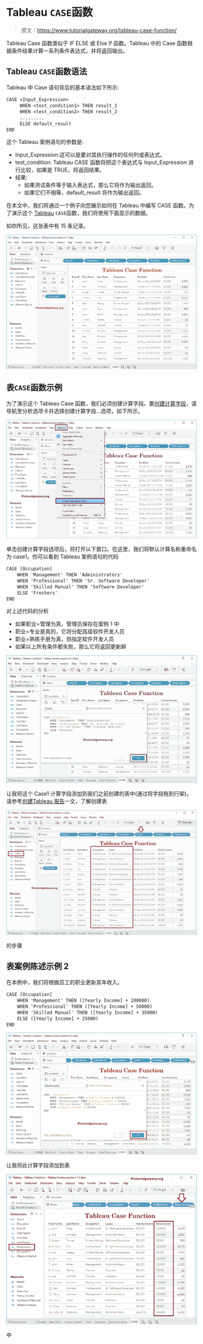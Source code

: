 # Tableau `CASE`函数

> 原文：<https://www.tutorialgateway.org/tableau-case-function/>

Tableau Case 函数类似于 IF ELSE 或 Else If 函数。Tableau 中的 Case 函数根据条件结果计算一系列条件表达式，并将返回输出。

## Tableau `CASE`函数语法

Tableau 中 Case 语句背后的基本语法如下所示:

```
CASE <Input_Expression>
     WHEN <test_condition1> THEN result_1
     WHEN <test_condition2> THEN result_2
     .........
     ELSE default_result
END
```

这个 Tableau 案例语句的参数是:

*   Input_Expression:这可以是要对其执行操作的任何列或表达式。
*   test_condition: Tableau CASE 函数将把这个表达式与 Input_Expression 进行比较，如果是 TRUE，将返回结果。
*   结果:
    *   如果测试条件等于输入表达式，那么它将作为输出返回。
    *   如果它们不相等，default_result 将作为输出返回。

在本文中，我们将通过一个例子向您展示如何在 Tableau 中编写 CASE 函数。为了演示这个 [Tableau](https://www.tutorialgateway.org/tableau/) `CASE`函数，我们将使用下面显示的数据。

如你所见，这张表中有 15 条记录。

![Tableau Case Function 1](img/47bb192bdceda50611bff493e5b8a3a0.png)

## 表`CASE`函数示例

为了演示这个 Tableau Case 函数，我们必须创建计算字段。要[创建计算字段](https://www.tutorialgateway.org/calculated-field-tableau/)，请导航至分析选项卡并选择创建计算字段…选项，如下所示。

![Tableau Case Function 2](img/61670742de8a37c9c1ef4f57c729ddd1.png)

单击创建计算字段选项后，将打开以下窗口。在这里，我们将默认计算名称重命名为 case1。你可以看到 Tableau 案例语句的代码

```
CASE [Occupation]
    WHEN 'Management' THEN 'Administrators'
    WHEN 'Professional' THEN 'Sr. Software Developer'
    WHEN 'Skilled Manual' THEN 'Software Developer'
    ELSE 'Freshers'
END
```

对上述代码的分析

*   如果职业=管理为真，管理员保存在案例 1 中
*   职业=专业是真的，它将分配高级软件开发人员
*   职业=熟练手册为真，则指定软件开发人员
*   如果以上所有条件都失败，那么它将返回更新鲜

![Tableau Case Function 3](img/01b2471ce686e92b8bb5d82f2a3ff0b7.png)

让我将这个 Case1 计算字段添加到我们之前创建的表中(通过将字段拖到行架)。请参考[创建Tableau 报告](https://www.tutorialgateway.org/tableau-table-report/)一文，了解创建表

![Tableau Case Function 4](img/7de7bbb2d365e7650eda6cf4068e4c53.png)

的步骤

## 表案例陈述示例 2

在本例中，我们将根据员工的职业更新其年收入。

```
CASE [Occupation]
    WHEN 'Management' THEN ([Yearly Income] + 100000)
    WHEN 'Professional' THEN ([Yearly Income] + 50000)
    WHEN 'Skilled Manual' THEN ([Yearly Income] + 35000)
    ELSE ([Yearly Income] + 25000)
END

```

![Tableau Case Function 5](img/03857c0186811d177f72ca96df848afc.png)

让我将此计算字段添加到表

![Tableau Case Function 6](img/e1e254714d7c942246252a7304db9332.png)

中